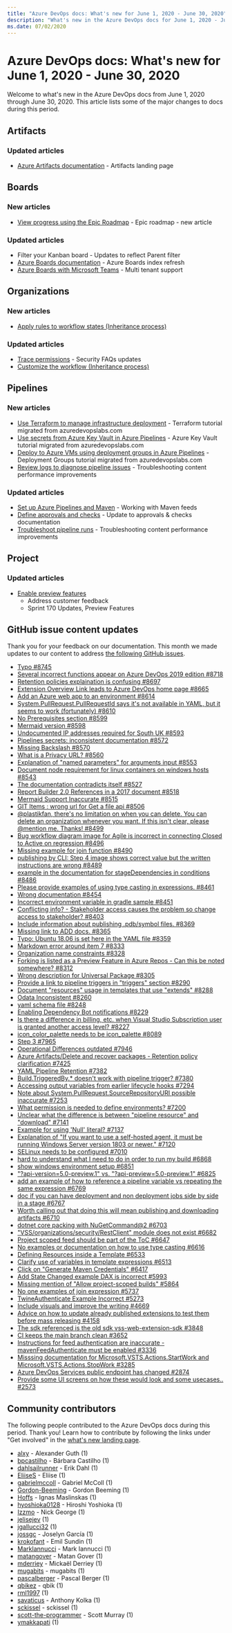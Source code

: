 ```yaml
---
title: "Azure DevOps docs: What's new for June 1, 2020 - June 30, 2020"
description: "What's new in the Azure DevOps docs for June 1, 2020 - June 30, 2020."
ms.date: 07/02/2020
---
```


# Azure DevOps docs: What's new for June 1, 2020 - June 30, 2020

Welcome to what's new in the Azure DevOps docs from June 1, 2020 through June 30, 2020. This article lists some of the major changes to docs during this period.

## Artifacts

### Updated articles

- [Azure Artifacts documentation](/azure/devops/artifacts/index) - Artifacts landing page

## Boards

### New articles

- [View progress using the Epic Roadmap](/azure/devops/boards/extensions/epic-roadmap) - Epic roadmap - new article

### Updated articles

- Filter your Kanban board - Updates to reflect Parent filter
- [Azure Boards documentation](/azure/devops/boards/index) - Azure Boards index refresh
- [Azure Boards with Microsoft Teams](/azure/devops/boards/integrations/boards-teams) - Multi tenant support

## Organizations

### New articles

- [Apply rules to workflow states (Inheritance process)](/azure/devops/organizations/settings/work/apply-rules-to-workflow-states)

### Updated articles

- [Trace permissions](/azure/devops/organizations/security/faq-trace-permissions) - Security FAQs updates
- [Customize the workflow (Inheritance process)](/azure/devops/organizations/settings/work/customize-process-workflow)

## Pipelines

### New articles

- [Use Terraform to manage infrastructure deployment](/azure/devops/pipelines/release/automate-terraform) - Terraform tutorial migrated from azuredevopslabs.com
- [Use secrets from Azure Key Vault in Azure Pipelines](/azure/devops/pipelines/release/azure-key-vault) - Azure Key Vault tutorial migrated from azuredevopslabs.com
- [Deploy to Azure VMs using deployment groups in Azure Pipelines](/azure/devops/pipelines/release/deployment-groups/deploying-azure-vms-deployment-groups) - Deployment Groups tutorial migrated from azuredevopslabs.com
- [Review logs to diagnose pipeline issues](/azure/devops/pipelines/troubleshooting/review-logs) - Troubleshooting content performance improvements

### Updated articles

- [Set up Azure Pipelines and Maven](/azure/devops/pipelines/artifacts/maven) - Working with Maven feeds
- [Define approvals and checks](/azure/devops/pipelines/process/approvals) - Update to approvals & checks documentation
- [Troubleshoot pipeline runs](/azure/devops/pipelines/troubleshooting/troubleshooting) - Troubleshooting content performance improvements

## Project

### Updated articles

- [Enable preview features](/azure/devops/project/navigation/preview-features)
  - Address customer feedback
  - Sprint 170 Updates, Preview Features

## GitHub issue content updates

Thank you for your feedback on our documentation. This month we made updates to our content to address [the following GitHub issues](https://github.com/MicrosoftDocs/azure-devops-docs/issues?q=linked%3Apr+type%3Aissue+state%3Aclosed+closed%3A2020-06-01..2020-06-30+repo%3AMicrosoftDocs%2Fazure-devops-docs).

- [Typo #8745](https://github.com/MicrosoftDocs/azure-devops-docs/issues/8745)
- [Several incorrect functions appear on Azure DevOps 2019 edition #8718](https://github.com/MicrosoftDocs/azure-devops-docs/issues/8718)
- [Retention policies explaination is confusing  #8697](https://github.com/MicrosoftDocs/azure-devops-docs/issues/8697)
- [Extension Overview Link leads to Azure DevOps home page #8665](https://github.com/MicrosoftDocs/azure-devops-docs/issues/8665)
- [Add an Azure web app to an environment #8614](https://github.com/MicrosoftDocs/azure-devops-docs/issues/8614)
- [System.PullRequest.PullRequestId says it's not available in YAML, but it seems to work (fortunately) #8610](https://github.com/MicrosoftDocs/azure-devops-docs/issues/8610)
- [No Prerequisites section #8599](https://github.com/MicrosoftDocs/azure-devops-docs/issues/8599)
- [Mermaid version #8598](https://github.com/MicrosoftDocs/azure-devops-docs/issues/8598)
- [Undocumented IP addresses required for South UK #8593](https://github.com/MicrosoftDocs/azure-devops-docs/issues/8593)
- [Pipelines secrets: inconsistent documentation #8572](https://github.com/MicrosoftDocs/azure-devops-docs/issues/8572)
- [Missing Backslash #8570](https://github.com/MicrosoftDocs/azure-devops-docs/issues/8570)
- [What is a Privacy URL? #8560](https://github.com/MicrosoftDocs/azure-devops-docs/issues/8560)
- [Explanation of "named parameters" for arguments input #8553](https://github.com/MicrosoftDocs/azure-devops-docs/issues/8553)
- [Document node requirement for linux containers on windows hosts #8543](https://github.com/MicrosoftDocs/azure-devops-docs/issues/8543)
- [The documentation contradicts itself #8527](https://github.com/MicrosoftDocs/azure-devops-docs/issues/8527)
- [Report Builder 2.0 References in a 2017 document #8518](https://github.com/MicrosoftDocs/azure-devops-docs/issues/8518)
- [Mermaid Support Inaccurate #8515](https://github.com/MicrosoftDocs/azure-devops-docs/issues/8515)
- [GIT Items : wrong url for Get a file api #8506](https://github.com/MicrosoftDocs/azure-devops-docs/issues/8506)
- [@plastikfan, there's no limitation on when you can delete. You can delete an organization whenever you want. If this isn't clear, please @mention me. Thanks! #8499](https://github.com/MicrosoftDocs/azure-devops-docs/issues/8499)
- [Bug workflow diagram image for Agile is incorrect in connecting Closed to Active on regression #8496](https://github.com/MicrosoftDocs/azure-devops-docs/issues/8496)
- [Missing example for join function #8490](https://github.com/MicrosoftDocs/azure-devops-docs/issues/8490)
- [publishing by CLI: Step 4 image shows correct value but the written instructions are wrong #8489](https://github.com/MicrosoftDocs/azure-devops-docs/issues/8489)
- [example in the documentation for stageDependencies in conditions #8486](https://github.com/MicrosoftDocs/azure-devops-docs/issues/8486)
- [Please provide examples of using type casting in expressions. #8461](https://github.com/MicrosoftDocs/azure-devops-docs/issues/8461)
- [Wrong documentation #8454](https://github.com/MicrosoftDocs/azure-devops-docs/issues/8454)
- [Incorrect environment variable in gradle sample #8451](https://github.com/MicrosoftDocs/azure-devops-docs/issues/8451)
- [Conflicting info? - Stakeholder access causes the problem so change access to stakeholder? #8403](https://github.com/MicrosoftDocs/azure-devops-docs/issues/8403)
- [Include information about publishing .pdb/symbol files.  #8369](https://github.com/MicrosoftDocs/azure-devops-docs/issues/8369)
- [Missing link to ADD docs. #8365](https://github.com/MicrosoftDocs/azure-devops-docs/issues/8365)
- [Typo: Ubuntu 18.06 is set here in the YAML file #8359](https://github.com/MicrosoftDocs/azure-devops-docs/issues/8359)
- [Markdown error around item 7 #8333](https://github.com/MicrosoftDocs/azure-devops-docs/issues/8333)
- [Organization name constraints #8328](https://github.com/MicrosoftDocs/azure-devops-docs/issues/8328)
- [Forking is listed as a Preview Feature in Azure Repos - Can this be noted somewhere? #8312](https://github.com/MicrosoftDocs/azure-devops-docs/issues/8312)
- [Wrong description for Universal Package #8305](https://github.com/MicrosoftDocs/azure-devops-docs/issues/8305)
- [Provide a link to pipeline triggers in "triggers" section #8290](https://github.com/MicrosoftDocs/azure-devops-docs/issues/8290)
- [Document "resources" usage in templates that use "extends" #8288](https://github.com/MicrosoftDocs/azure-devops-docs/issues/8288)
- [Odata Inconsistent #8260](https://github.com/MicrosoftDocs/azure-devops-docs/issues/8260)
- [yaml schema file #8248](https://github.com/MicrosoftDocs/azure-devops-docs/issues/8248)
- [Enabling Dependency Bot notifications #8229](https://github.com/MicrosoftDocs/azure-devops-docs/issues/8229)
- [Is there a difference in billing, etc. when Visual Studio Subscription user is granted another access level? #8227](https://github.com/MicrosoftDocs/azure-devops-docs/issues/8227)
- [icon_color_palette needs to be icon_palette #8089](https://github.com/MicrosoftDocs/azure-devops-docs/issues/8089)
- [Step 3 #7965](https://github.com/MicrosoftDocs/azure-devops-docs/issues/7965)
- [Operational Differences outdated #7946](https://github.com/MicrosoftDocs/azure-devops-docs/issues/7946)
- [Azure Artifacts/Delete and recover packages - Retention policy clarification #7425](https://github.com/MicrosoftDocs/azure-devops-docs/issues/7425)
- [YAML Pipeline Retention #7382](https://github.com/MicrosoftDocs/azure-devops-docs/issues/7382)
- [Build.TriggeredBy.* doesn't work with pipeline trigger? #7380](https://github.com/MicrosoftDocs/azure-devops-docs/issues/7380)
- [Accessing output variables from earlier lifecycle hooks #7294](https://github.com/MicrosoftDocs/azure-devops-docs/issues/7294)
- [Note about System.PullRequest.SourceRepositoryURI possible inaccurate #7253](https://github.com/MicrosoftDocs/azure-devops-docs/issues/7253)
- [What permission is needed to define environments? #7200](https://github.com/MicrosoftDocs/azure-devops-docs/issues/7200)
- [Unclear what the difference is between "pipeline resource" and "download" #7141](https://github.com/MicrosoftDocs/azure-devops-docs/issues/7141)
- [Example for using 'Null' literal? #7137](https://github.com/MicrosoftDocs/azure-devops-docs/issues/7137)
- [Explanation of "If you want to use a self-hosted agent, it must be running Windows Server version 1803 or newer." #7120](https://github.com/MicrosoftDocs/azure-devops-docs/issues/7120)
- [SELinux needs to be configured #7010](https://github.com/MicrosoftDocs/azure-devops-docs/issues/7010)
- [hard to understand what I need to do in order to run my build #6868](https://github.com/MicrosoftDocs/azure-devops-docs/issues/6868)
- [show windows environment setup #6851](https://github.com/MicrosoftDocs/azure-devops-docs/issues/6851)
- ["?api-version=5.0-preview.1" vs. "?api-preview=5.0-preview.1" #6825](https://github.com/MicrosoftDocs/azure-devops-docs/issues/6825)
- [add an example of how to reference a pipeline variable vs repeating the same expression #6769](https://github.com/MicrosoftDocs/azure-devops-docs/issues/6769)
- [doc if you can have deployment and non deployment jobs side by side in a stage #6767](https://github.com/MicrosoftDocs/azure-devops-docs/issues/6767)
- [Worth calling out that doing this will mean publishing and downloading artifacts #6710](https://github.com/MicrosoftDocs/azure-devops-docs/issues/6710)
- [dotnet core packing with NuGetCommand@2 #6703](https://github.com/MicrosoftDocs/azure-devops-docs/issues/6703)
- ["VSS/organizations/security/RestClient" module does not exist #6682](https://github.com/MicrosoftDocs/azure-devops-docs/issues/6682)
- [Project scoped feed should be part of the ToC #6647](https://github.com/MicrosoftDocs/azure-devops-docs/issues/6647)
- [No examples or documentation on how to use type casting #6616](https://github.com/MicrosoftDocs/azure-devops-docs/issues/6616)
- [Defining Resources inside a Template  #6533](https://github.com/MicrosoftDocs/azure-devops-docs/issues/6533)
- [Clarify use of variables in template expressions #6513](https://github.com/MicrosoftDocs/azure-devops-docs/issues/6513)
- [Click on "Generate Maven Credentials" #6417](https://github.com/MicrosoftDocs/azure-devops-docs/issues/6417)
- [Add State Changed example DAX is incorrect #5993](https://github.com/MicrosoftDocs/azure-devops-docs/issues/5993)
- [Missing mention of "Allow project-scoped builds" #5864](https://github.com/MicrosoftDocs/azure-devops-docs/issues/5864)
- [No one examples of join expression #5737](https://github.com/MicrosoftDocs/azure-devops-docs/issues/5737)
- [TwineAuthenticate Example Incorrect #5273](https://github.com/MicrosoftDocs/azure-devops-docs/issues/5273)
- [Include visuals and improve the writing #4669](https://github.com/MicrosoftDocs/azure-devops-docs/issues/4669)
- [Advice on how to update already published extensions to test them before mass releasing #4158](https://github.com/MicrosoftDocs/azure-devops-docs/issues/4158)
- [The sdk referenced is the old sdk vss-web-extension-sdk #3848](https://github.com/MicrosoftDocs/azure-devops-docs/issues/3848)
- [CI keeps the main branch clean #3652](https://github.com/MicrosoftDocs/azure-devops-docs/issues/3652)
- [Instructions for feed authentication are inaccurate - mavenFeedAuthenticate must be enabled #3336](https://github.com/MicrosoftDocs/azure-devops-docs/issues/3336)
- [Misssing documentation for Microsoft.VSTS.Actions.StartWork and Microsoft.VSTS.Actions.StopWork #3285](https://github.com/MicrosoftDocs/azure-devops-docs/issues/3285)
- [Azure DevOps Services public endpoint has changed #2874](https://github.com/MicrosoftDocs/azure-devops-docs/issues/2874)
- [Provide some UI screens on how these would look and some usecases.. #2573](https://github.com/MicrosoftDocs/azure-devops-docs/issues/2573)

## Community contributors

The following people contributed to the Azure DevOps docs during this period. Thank you! Learn how to contribute by following the links under "Get involved" in the [what's new landing page](index.yml).

- [alxy](https://github.com/alxy) - Alexander Guth (1)
- [bpcastilho](https://github.com/bpcastilho) - Bárbara Castilho (1)
- [dahlsailrunner](https://github.com/dahlsailrunner) - Erik Dahl (1)
- [EliiseS](https://github.com/EliiseS) - Eliise (1)
- [gabrielmccoll](https://github.com/gabrielmccoll) - Gabriel McColl (1)
- [Gordon-Beeming](https://github.com/Gordon-Beeming) - Gordon Beeming (1)
- [Hoffs](https://github.com/Hoffs) - Ignas Maslinskas (1)
- [hyoshioka0128](https://github.com/hyoshioka0128) - Hiroshi Yoshioka (1)
- [Izzmo](https://github.com/Izzmo) - Nick George (1)
- [jelisejev](https://github.com/jelisejev) (1)
- [jgallucci32](https://github.com/jgallucci32) (1)
- [jossgc](https://github.com/jossgc) - Joselyn García (1)
- [krokofant](https://github.com/krokofant) - Emil Sundin (1)
- [MarkIannucci](https://github.com/MarkIannucci) - Mark Iannucci (1)
- [matangover](https://github.com/matangover) - Matan Gover (1)
- [mderriey](https://github.com/mderriey) - Mickaël Derriey (1)
- [mugabits](https://github.com/mugabits) - mugabits (1)
- [pascalberger](https://github.com/pascalberger) - Pascal Berger (1)
- [qbikez](https://github.com/qbikez) - qbik (1)
- [rml1997](https://github.com/rml1997) (1)
- [savaticus](https://github.com/savaticus) - Anthony Kolka (1)
- [sckissel](https://github.com/sckissel) - sckissel (1)
- [scott-the-programmer](https://github.com/scott-the-programmer) - Scott Murray (1)
- [ymakkapati](https://github.com/ymakkapati) (1)
